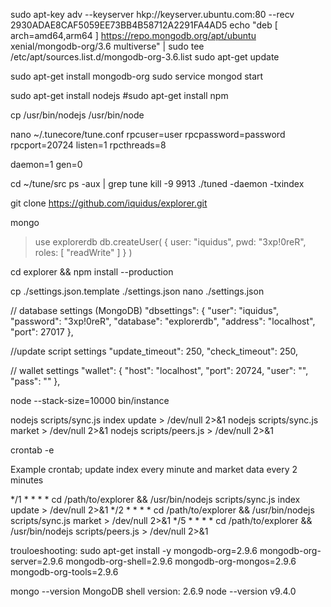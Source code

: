 
sudo apt-key adv --keyserver hkp://keyserver.ubuntu.com:80 --recv 2930ADAE8CAF5059EE73BB4B58712A2291FA4AD5
echo "deb [ arch=amd64,arm64 ] https://repo.mongodb.org/apt/ubuntu xenial/mongodb-org/3.6 multiverse" | sudo tee /etc/apt/sources.list.d/mongodb-org-3.6.list
sudo apt-get update

sudo apt-get install mongodb-org
sudo service mongod start


sudo apt-get install nodejs
#sudo apt-get install npm

cp /usr/bin/nodejs /usr/bin/node

nano ~/.tunecore/tune.conf
  rpcuser=user
  rpcpassword=password
  rpcport=20724
  listen=1
  rpcthreads=8

  daemon=1
  gen=0

cd ~/tune/src
ps -aux | grep tune
kill -9 9913
./tuned -daemon -txindex

git clone https://github.com/iquidus/explorer.git

mongo
> use explorerdb
> db.createUser( { user: "iquidus", pwd: "3xp!0reR", roles: [ "readWrite" ] } )


cd explorer && npm install --production

cp ./settings.json.template ./settings.json
nano ./settings.json


// database settings (MongoDB)
  "dbsettings": {
    "user": "iquidus",
    "password": "3xp!0reR",
    "database": "explorerdb",
    "address": "localhost",
    "port": 27017
  },


  //update script settings
  "update_timeout": 250,
  "check_timeout": 250,

  // wallet settings
  "wallet": {
    "host": "localhost",
    "port": 20724,
    "user": "",
    "pass": ""
  },




node --stack-size=10000 bin/instance


nodejs scripts/sync.js index update > /dev/null 2>&1
nodejs scripts/sync.js market > /dev/null 2>&1
nodejs scripts/peers.js > /dev/null 2>&1



crontab -e

Example crontab; update index every minute and market data every 2 minutes

*/1 * * * * cd /path/to/explorer && /usr/bin/nodejs scripts/sync.js index update > /dev/null 2>&1
*/2 * * * * cd /path/to/explorer && /usr/bin/nodejs scripts/sync.js market > /dev/null 2>&1
*/5 * * * * cd /path/to/explorer && /usr/bin/nodejs scripts/peers.js > /dev/null 2>&1




trouloeshooting:
sudo apt-get install -y mongodb-org=2.9.6 mongodb-org-server=2.9.6 mongodb-org-shell=2.9.6 mongodb-org-mongos=2.9.6 mongodb-org-tools=2.9.6


mongo --version
MongoDB shell version: 2.6.9
node --version
v9.4.0
